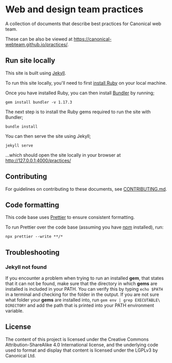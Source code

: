 # Web and design team practices

A collection of documents that describe best practices for Canonical web team.

These can be also be viewed at https://canonical-webteam.github.io/practices/.

## Run site locally

This site is built using [Jekyll](https://jekyllrb.com/).

To run this site locally, you'll need to first [install Ruby](https://www.ruby-lang.org/en/documentation/installation/) on your local machine.

Once you have installed Ruby, you can then install [Bundler](https://bundler.io) by running;

```
gem install bundler -v 1.17.3
```

The next step is to install the Ruby gems required to run the site with Bundler;

```
bundle install
```

You can then serve the site using Jekyll;

```
jekyll serve
```

...which should open the site locally in your browser at http://127.0.0.1:4000/practices/

## Contributing

For guidelines on contributing to these documents, see [CONTRIBUTING.md](CONTRIBUTING.md).

## Code formatting

This code base uses [Prettier](https://prettier.io) to ensure consistent formatting.

To run Prettier over the code base (assuming you have [npm](https://www.npmjs.com) installed), run:

```
npx prettier --write **/*
```

## Troubleshooting

### Jekyll not found

If you encounter a problem when trying to run an installed **gem**, that states that it can not be found, make sure that the directory in which **gems** are installed is included in your PATH.
You can verify this by typing `echo $PATH` in a terminal and checking for the folder in the output.
If you are not sure what folder your **gems** are installed into, run `gem env | grep EXECUTABLE\ DIRECTORY` and add the path that is printed into your PATH environment variable.

## License

The content of this project is licensed under the Creative Commons Attribution-ShareAlike 4.0 International license, and the underlying code used to format and display that content is licensed under the LGPLv3 by Canonical Ltd.
